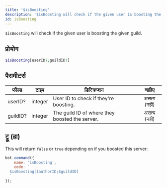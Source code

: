 ```yaml
---
title: '$isBoosting'
description: '$isBoosting will check if the given user is boosting the given guild.'
id: isBoosting
---
```


`$isBoosting` will check if the given user is boosting the given guild.

## प्रोयोग

```php
$isBoosting[userID?;guildID?]
```

## पैरामीटर्स

| फील्ड    | टाइप    | डिस्क्रिप्शन                                   |    चाहिए     |
| -------- | ------- | ---------------------------------------------- |:------------:|
| userID?  | integer | User ID to check if they're boosting.          | असत्य (नहीं) |
| guildID? | integer | The guild ID of where they boosted the server. | असत्य (नहीं) |

## ट्रू (हा)

This will return `false` or `true` depending on if you boosted this server:

```javascript
bot.command({
    name: 'isBoosting',
    code: `
  $isBoosting[$authorID;$guildID]
  `
});
```
